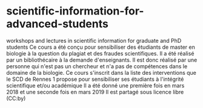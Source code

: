 # scientific-information-for-advanced-students
workshops and lectures in scientific information for graduate and PhD students
Ce cours a été conçu pour sensibiliser des étudiants de master en biologie à la question du plagiat et des fraudes scientifiques. Il a été réalisé par un bibliothécaire à la demande d'enseignants. Il est donc réalisé par une personne qui n'est pas un chercheur et n'a pas de compétences dans le domaine de la biologie.
Ce cours s'inscrit dans la liste des interventions que le SCD de Rennes 1 propose pour sensibiliser ses étudiants à l'intégrité scientifique et/ou académique
Il a été donné une première fois en mars 2018 et une seconde fois en mars 2019
Il est partagé sous licence libre (CC:by)

